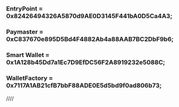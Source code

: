 ##
### EntryPoint =  0x82426494326A5870d9AE0D3145F441bA0D5Ca4A3; 
### Paymaster =  0xC837670e895D5Bd4F4882Ab4a88AAB7BC2DbF9b6; 
### Smart Wallet =  0x1A128b45Dd7a1Ec7D9EfDC56F2A8919232e5088C; 
### WalletFactory =  0x7117A1AB21cfB7bbF88ADE0E5d5bd9f0ad806b73; 
////